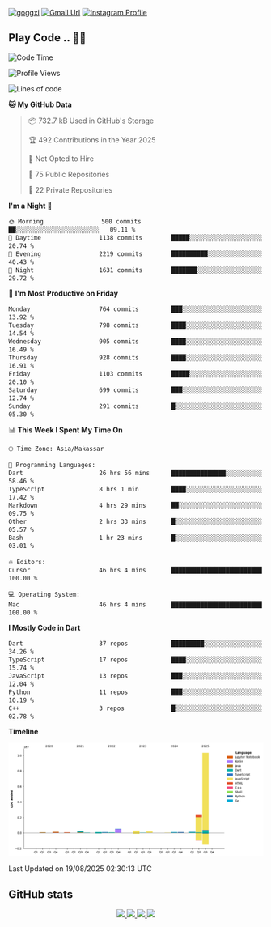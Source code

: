 [![goggxi](https://img.shields.io/badge/Portofolio-Goggxi-orange)](https://goggxi.github.io)
[![Gmail Url](https://img.shields.io/twitter/url?label=Goggxi@gmail.com&logo=gmail&style=social&url=http%3A%2F%2Fmailto%3Acontact.Goggxi@gmail.com)](mailto:Goggxi@gmail.com) [![Instagram Profile](https://img.shields.io/twitter/url?label=moh_rifkan&logo=instagram&style=social&url=https://www.instagram.com/moh_rifkan/)](https://www.instagram.com/moh_rifkan/)

## Play Code .. 💬🚀

<!-- [![Moh Rifkan GitHub stats](https://github-readme-stats.vercel.app/api?username=goggxi&count_private=true&show_icons=true&theme=dracula&custom_title=Goggxi%20Statistic%20🚀)](https://github.com/goggxi/goggxi)

[![Top Langs](https://github-readme-stats.vercel.app/api/top-langs/?username=goggxi&langs_count=8&layout=compact&show_icons=true&theme=dracula)](https://github.com/goggxi/goggxi) -->

<!--START_SECTION:waka-->
![Code Time](http://img.shields.io/badge/Code%20Time-4%2C468%20hrs%2041%20mins-blue)

![Profile Views](http://img.shields.io/badge/Profile%20Views-19-blue)

![Lines of code](https://img.shields.io/badge/From%20Hello%20World%20I%27ve%20Written-14.7%20million%20lines%20of%20code-blue)

**🐱 My GitHub Data** 

> 📦 732.7 kB Used in GitHub's Storage 
 > 
> 🏆 492 Contributions in the Year 2025
 > 
> 🚫 Not Opted to Hire
 > 
> 📜 75 Public Repositories 
 > 
> 🔑 22 Private Repositories 
 > 
**I'm a Night 🦉** 

```text
🌞 Morning                500 commits         ██░░░░░░░░░░░░░░░░░░░░░░░   09.11 % 
🌆 Daytime                1138 commits        █████░░░░░░░░░░░░░░░░░░░░   20.74 % 
🌃 Evening                2219 commits        ██████████░░░░░░░░░░░░░░░   40.43 % 
🌙 Night                  1631 commits        ███████░░░░░░░░░░░░░░░░░░   29.72 % 
```
📅 **I'm Most Productive on Friday** 

```text
Monday                   764 commits         ███░░░░░░░░░░░░░░░░░░░░░░   13.92 % 
Tuesday                  798 commits         ████░░░░░░░░░░░░░░░░░░░░░   14.54 % 
Wednesday                905 commits         ████░░░░░░░░░░░░░░░░░░░░░   16.49 % 
Thursday                 928 commits         ████░░░░░░░░░░░░░░░░░░░░░   16.91 % 
Friday                   1103 commits        █████░░░░░░░░░░░░░░░░░░░░   20.10 % 
Saturday                 699 commits         ███░░░░░░░░░░░░░░░░░░░░░░   12.74 % 
Sunday                   291 commits         █░░░░░░░░░░░░░░░░░░░░░░░░   05.30 % 
```


📊 **This Week I Spent My Time On** 

```text
🕑︎ Time Zone: Asia/Makassar

💬 Programming Languages: 
Dart                     26 hrs 56 mins      ███████████████░░░░░░░░░░   58.46 % 
TypeScript               8 hrs 1 min         ████░░░░░░░░░░░░░░░░░░░░░   17.42 % 
Markdown                 4 hrs 29 mins       ██░░░░░░░░░░░░░░░░░░░░░░░   09.75 % 
Other                    2 hrs 33 mins       █░░░░░░░░░░░░░░░░░░░░░░░░   05.57 % 
Bash                     1 hr 23 mins        █░░░░░░░░░░░░░░░░░░░░░░░░   03.01 % 

🔥 Editors: 
Cursor                   46 hrs 4 mins       █████████████████████████   100.00 % 

💻 Operating System: 
Mac                      46 hrs 4 mins       █████████████████████████   100.00 % 
```

**I Mostly Code in Dart** 

```text
Dart                     37 repos            █████████░░░░░░░░░░░░░░░░   34.26 % 
TypeScript               17 repos            ████░░░░░░░░░░░░░░░░░░░░░   15.74 % 
JavaScript               13 repos            ███░░░░░░░░░░░░░░░░░░░░░░   12.04 % 
Python                   11 repos            ███░░░░░░░░░░░░░░░░░░░░░░   10.19 % 
C++                      3 repos             █░░░░░░░░░░░░░░░░░░░░░░░░   02.78 % 
```



**Timeline**

![Lines of Code chart](https://raw.githubusercontent.com/Goggxi/Goggxi/main/assets/bar_graph.png)


 Last Updated on 19/08/2025 02:30:13 UTC
<!--END_SECTION:waka-->

## GitHub stats

<p align="center">
  <a href="https://github.com/goggxi">
    <img src="http://github-profile-summary-cards.vercel.app/api/cards/profile-details?username=goggxi&theme=transparent" />
  </a>
  <a href="https://github.com/goggxi">
    <img src="https://github-readme-streak-stats.herokuapp.com/?user=goggxi&hide_border=true&card_width=338&theme=transparent" />
  </a>
  <a href="https://github.com/goggxi">
    <img src="http://github-profile-summary-cards.vercel.app/api/cards/stats?username=goggxi&theme=transparent" />
  </a>
  <a href="https://github.com/goggxi">
    <img src="https://github-readme-stats.vercel.app/api/top-langs/?username=goggxi&langs_count=10&exclude_repo=&hide=c,makefile,html,css,sass,nix,nunjucks,tsql,dockerfile,shell&card_width=699&hide_border=true&theme=transparent" />
  </a>
  <!-- <br/>
  <a href="https://github.com/goggxi">
    <img src="https://komarev.com/ghpvc/?username=goggxi&color=blue&style=flat" />
  </a> -->
</p>
